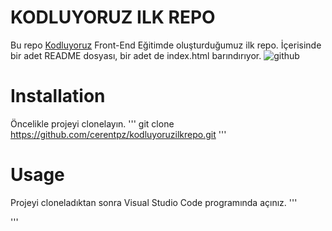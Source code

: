 # KODLUYORUZ ILK REPO
Bu repo [Kodluyoruz](https://kodluyoruz.org/) Front-End Eğitimde oluşturduğumuz ilk repo. İçerisinde bir adet README dosyası, bir adet de index.html barındırıyor.
![github]("kodluyoruzilkrepo/github.png")

# Installation 

Öncelikle projeyi clonelayın.
'''
git clone 
https://github.com/cerentpz/kodluyoruzilkrepo.git
'''

# Usage
Projeyi cloneladıktan sonra Visual Studio Code programında açınız.
'''

'''

